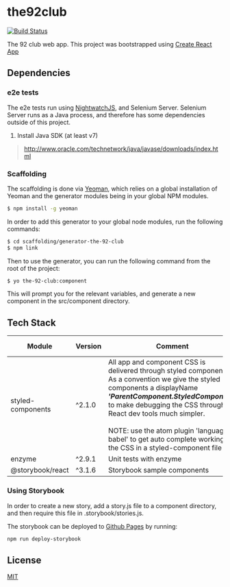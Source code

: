 # the92club

[![Build Status](https://travis-ci.org/pittborndigital/the92club.svg?branch=master)](https://travis-ci.org/pittborndigital/the92club)

The 92 club web app. This project was bootstrapped using [Create React App](./README_CRA.md)

## Dependencies

### e2e tests
The e2e tests run using [NightwatchJS](http://nightwatchjs.org/), and Selenium Server. Selenium Server runs as a Java process, and therefore has some dependencies outside of this project.

1. Install Java SDK (at least v7)
  >http://www.oracle.com/technetwork/java/javase/downloads/index.html

### Scaffolding


The scaffolding is done via [Yeoman](http://yeoman.io/), which relies on a global installation of Yeoman and the generator modules being in your global NPM modules.

```bash
$ npm install -g yeoman
```

In order to add this generator to your global node modules, run the following commands:

```bash
$ cd scaffolding/generator-the-92-club
$ npm link
```

Then to use the generator, you can run the following command from the root of the project:

```bash
$ yo the-92-club:component
```

This will prompt you for the relevant variables, and generate a new component in the src/component directory.

## Tech Stack


| Module | Version         | Comment           | Useful Links  |
| ------ | --------------- | ----------------- | --------------- |
| styled-components | ^2.1.0 | All app and component CSS is delivered through styled components. As a convention we give the styled components a displayName ***'ParentComponent.StyledComponent'*** to make debugging the CSS through React dev tools much simpler. <br><br>NOTE: use the atom plugin 'language-babel' to get auto complete working for the CSS in a styled-component file | [Github ](https://github.com/styled-components/styled-components) <br/>[Docs ](https://www.styled-components.com/docs) <br/>[Atom plugin - language-babel](https://atom.io/packages/language-babel) |
| enzyme | ^2.9.1 | Unit tests with enzyme | [Docs](http://airbnb.io/enzyme/docs/api/index.html) |
| @storybook/react | ^3.1.6 | Storybook sample components | [Docs](https://storybook.js.org/) |


### Using Storybook

In order to create a new story, add a story.js file to a component directory, and then require this file in .storybook/stories.js.

The storybook can be deployed to [Github Pages](https://pittborndigital.github.io/the92club/) by running:

```bash
npm run deploy-storybook
```

## License

[MIT](./LICENSE)
